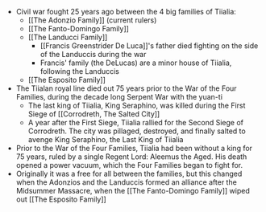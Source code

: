 - Civil war fought 25 years ago between the 4 big families of Tiialia:
	- [[The Adonzio Family]] (current rulers)
	- [[The Fanto-Domingo Family]]
	- [[The Landucci Family]]
		- [[Francis Greenstrider De Luca]]'s father died fighting on the side of the Landuccis during the war
		- Francis' family (the DeLucas) are a minor house of Tiialia, following the Landuccis
	- [[The Esposito Family]]
-  The Tiialan royal line died out 75 years prior to the War of the Four Families, during the decade long Serpent War with the yuan-ti
	- The last king of Tiialia, King Seraphino, was killed during the First Siege of [[Corrodreth, The Salted City]]
	- A year after the First Siege, Tiialia rallied for the Second Siege of Corrodreth. The city was pillaged, destroyed, and finally salted to avenge King Seraphino, the Last King of Tiialia
- Prior to the War of the Four Families, Tiialia had been without a king for 75 years, ruled by a single Regent Lord: Aleemus the Aged. His death opened a power vacuum, which the Four Families began to fight for.
- Originally it was a free for all between the families, but this changed when the Adonzios and the Landuccis formed an alliance after the Midsummer Massacre, when the [[The Fanto-Domingo Family]]  wiped out [[The Esposito Family]]
